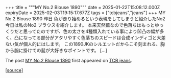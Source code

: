 +++
title = """MY No.2 Blouse 1890"""
date = 2025-01-22T15:08:12.000Z
expiryDate = 2025-02-03T19:15:17.677Z
tags = ["tcbjeans","jeans"]
+++
MY No.2 Blouse 1890 昨日 色が走り始めるという表現をしてしまうと紹介したNo2 今日は私のNo2 ブラウスを紹介します。 本来天然藍なので色落ちはもっとゆっくりだと思ってたのですが、色の太さを4種類入れている事により凹凸の幅が多く、凸になってる部分がアタリやすく色落ちのスピードは合成インディゴと大差ない気が個人的にはします。 この1890JKのシルエットだからこそ刻まれる、胸から腕に掛けての髭が大好きなポイントです。 \[…\]

The post [MY No.2 Blouse 1890](http://tcbjeans.com/2025/01/23/50921) first appeared on [TCB jeans](http://tcbjeans.com).

[[source]](http://tcbjeans.com/2025/01/23/50921)
